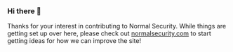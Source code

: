 ### Hi there 👋

Thanks for your interest in contributing to Normal Security. While things are getting set up over here, please check out [normalsecurity.com](https://normalsecurity.com/) to start getting ideas for how we can improve the site! 

<!--
**normalsecurity/normalsecurity** is a ✨ _special_ ✨ repository because its `README.md` (this file) appears on your GitHub profile.

Here are some ideas to get you started:

- 🔭 I’m currently working on ...
- 🌱 I’m currently learning ...
- 👯 I’m looking to collaborate on ...
- 🤔 I’m looking for help with ...
- 💬 Ask me about ...
- 📫 How to reach me: ...
- 😄 Pronouns: ...
- ⚡ Fun fact: ...
-->
